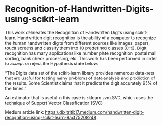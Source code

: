 # Recognition-of-Handwritten-Digits-using-scikit-learn
This work delineates the Recognition of Handwritten Digits using scikit-learn. Handwritten digit recognition is the ability of a computer to recognize the human handwritten digits from different sources like images, papers, touch screens and classify them into 10 predefined classes (0–9). Digit recognition has many applications like number plate recognition, postal mail sorting, bank check processing, etc. This work has been performed in order to accept or reject the Hypothesis state below:

“The Digits data set of the scikit-learn library provides numerous data-sets that are useful for testing many problems of data analysis and prediction of the results. Some Scientist claims that it predicts the digit accurately 95% of the times.”

An estimator that is useful in this case is sklearn.svm.SVC, which uses the technique of Support Vector Classification (SVC).

Medium article link: https://dixitritik17.medium.com/handwritten-digit-recognition-using-scikit-learn-9acf75208248
